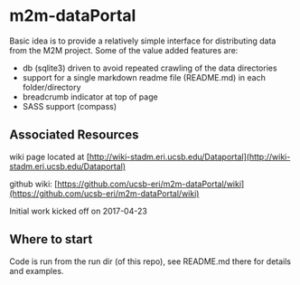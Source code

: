 # m2m-dataPortal
Basic idea is to provide a relatively simple interface for distributing data from the M2M project.
Some of the value added features are:
* db (sqlite3) driven to avoid repeated crawling of the data directories
* support for a single markdown readme file (README.md) in each folder/directory
* breadcrumb indicator at top of page
* SASS support (compass)

## Associated Resources
wiki page located at [http://wiki-stadm.eri.ucsb.edu/Dataportal](http://wiki-stadm.eri.ucsb.edu/Dataportal)

github wiki: [https://github.com/ucsb-eri/m2m-dataPortal/wiki](https://github.com/ucsb-eri/m2m-dataPortal/wiki)

Initial work kicked off on 2017-04-23

## Where to start
Code is run from the run dir (of this repo), see README.md there for details and examples.
